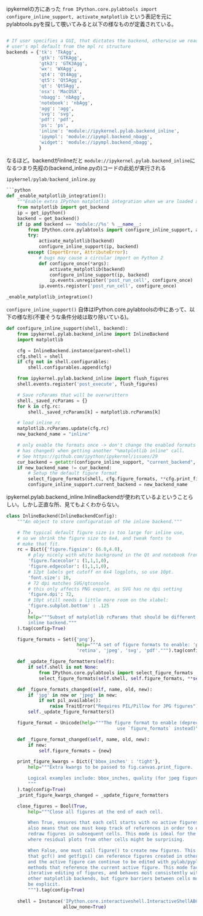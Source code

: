 ipykernelの方にあった `from IPython.core.pylabtools import configure_inline_support, activate_matplotlib` という表記を元にpylabtools.pyを探して覗いてみると以下の様なものが定義されている。

```python

# If user specifies a GUI, that dictates the backend, otherwise we read the
# user's mpl default from the mpl rc structure
backends = {'tk': 'TkAgg',
            'gtk': 'GTKAgg',
            'gtk3': 'GTK3Agg',
            'wx': 'WXAgg',
            'qt4': 'Qt4Agg',
            'qt5': 'Qt5Agg',
            'qt': 'Qt5Agg',
            'osx': 'MacOSX',
            'nbagg': 'nbAgg',
            'notebook': 'nbAgg',
            'agg': 'agg',
            'svg': 'svg',
            'pdf': 'pdf',
            'ps': 'ps',
            'inline': 'module://ipykernel.pylab.backend_inline',
            'ipympl': 'module://ipympl.backend_nbagg',
            'widget': 'module://ipympl.backend_nbagg',
            }
```

なるほど。backendがinlineだと `module://ipykernel.pylab.backend_inline`になるつまり先程の(backend_inline.pyの)コードの此処が実行される

```python
ipykernel/pylab/backend_inline.py

```python
def _enable_matplotlib_integration():
    """Enable extra IPython matplotlib integration when we are loaded as the matplotlib backend."""
    from matplotlib import get_backend
    ip = get_ipython()
    backend = get_backend()
    if ip and backend == 'module://%s' % __name__:
        from IPython.core.pylabtools import configure_inline_support, activate_matplotlib
        try:
            activate_matplotlib(backend)
            configure_inline_support(ip, backend)
        except (ImportError, AttributeError):
            # bugs may cause a circular import on Python 2
            def configure_once(*args):
                activate_matplotlib(backend)
                configure_inline_support(ip, backend)
                ip.events.unregister('post_run_cell', configure_once)
            ip.events.register('post_run_cell', configure_once)

_enable_matplotlib_integration()
```

`configure_inline_support()` 自体はIPython.core.pylabtoolsの中にあって、以下の様な形(不要そうな条件分岐は取り除いている)。

```python
def configure_inline_support(shell, backend):
    from ipykernel.pylab.backend_inline import InlineBackend
    import matplotlib

    cfg = InlineBackend.instance(parent=shell)
    cfg.shell = shell
    if cfg not in shell.configurables:
        shell.configurables.append(cfg)

    from ipykernel.pylab.backend_inline import flush_figures
    shell.events.register('post_execute', flush_figures)

    # Save rcParams that will be overwrittern
    shell._saved_rcParams = {}
    for k in cfg.rc:
        shell._saved_rcParams[k] = matplotlib.rcParams[k]

    # load inline_rc
    matplotlib.rcParams.update(cfg.rc)
    new_backend_name = "inline"

    # only enable the formats once -> don't change the enabled formats (which the user may
    # has changed) when getting another "%matplotlib inline" call.
    # See https://github.com/ipython/ipykernel/issues/29
    cur_backend = getattr(configure_inline_support, "current_backend", "unset")
    if new_backend_name != cur_backend:
        # Setup the default figure format
        select_figure_formats(shell, cfg.figure_formats, **cfg.print_figure_kwargs)
        configure_inline_support.current_backend = new_backend_name
```

ipykernel.pylab.backend_inline.InlineBackendが使われているよということらしい。しかし正直な所、見てもよくわからない。

```python
class InlineBackend(InlineBackendConfig):
    """An object to store configuration of the inline backend."""

    # The typical default figure size is too large for inline use,
    # so we shrink the figure size to 6x4, and tweak fonts to
    # make that fit.
    rc = Dict({'figure.figsize': (6.0,4.0),
        # play nicely with white background in the Qt and notebook frontend
        'figure.facecolor': (1,1,1,0),
        'figure.edgecolor': (1,1,1,0),
        # 12pt labels get cutoff on 6x4 logplots, so use 10pt.
        'font.size': 10,
        # 72 dpi matches SVG/qtconsole
        # this only affects PNG export, as SVG has no dpi setting
        'figure.dpi': 72,
        # 10pt still needs a little more room on the xlabel:
        'figure.subplot.bottom' : .125
        },
        help="""Subset of matplotlib rcParams that should be different for the
        inline backend."""
    ).tag(config=True)

    figure_formats = Set({'png'},
                          help="""A set of figure formats to enable: 'png',
                          'retina', 'jpeg', 'svg', 'pdf'.""").tag(config=True)

    def _update_figure_formatters(self):
        if self.shell is not None:
            from IPython.core.pylabtools import select_figure_formats
            select_figure_formats(self.shell, self.figure_formats, **self.print_figure_kwargs)

    def _figure_formats_changed(self, name, old, new):
        if 'jpg' in new or 'jpeg' in new:
            if not pil_available():
                raise TraitError("Requires PIL/Pillow for JPG figures")
        self._update_figure_formatters()

    figure_format = Unicode(help="""The figure format to enable (deprecated
                                         use `figure_formats` instead)""").tag(config=True)

    def _figure_format_changed(self, name, old, new):
        if new:
            self.figure_formats = {new}

    print_figure_kwargs = Dict({'bbox_inches' : 'tight'},
        help="""Extra kwargs to be passed to fig.canvas.print_figure.

        Logical examples include: bbox_inches, quality (for jpeg figures), etc.
        """
    ).tag(config=True)
    _print_figure_kwargs_changed = _update_figure_formatters

    close_figures = Bool(True,
        help="""Close all figures at the end of each cell.

        When True, ensures that each cell starts with no active figures, but it
        also means that one must keep track of references in order to edit or
        redraw figures in subsequent cells. This mode is ideal for the notebook,
        where residual plots from other cells might be surprising.

        When False, one must call figure() to create new figures. This means
        that gcf() and getfigs() can reference figures created in other cells,
        and the active figure can continue to be edited with pylab/pyplot
        methods that reference the current active figure. This mode facilitates
        iterative editing of figures, and behaves most consistently with
        other matplotlib backends, but figure barriers between cells must
        be explicit.
        """).tag(config=True)
    
    shell = Instance('IPython.core.interactiveshell.InteractiveShellABC',
                     allow_none=True)

```
